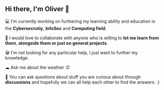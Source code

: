 ## Hi there, I'm Oliver 👋

<!--
**techwizard689/techwizard689** is a ✨ _special_ ✨ repository because its `README.md` (this file) appears on your GitHub profile.

Here are some ideas to get you started:

- 🔭 I’m currently working on ...
- 🌱 I’m currently learning ...
- 👯 I’m looking to collaborate on ...
- 🤔 I’m looking for help with ...
- 💬 Ask me about ...
- 📫 How to reach me: ...
- 😄 Pronouns: ...
-⚡ Fun fact: ...
-->
💻 I'm currently working on furthering my learning ability and education in the **Cybersecrutiy**, **InfoSec** and **Computing field**.

🧠 I would love to collaborate with anyone who is willing to **let me learn from them**, **alongside them or just on general projects**.

😁 I'm not looking for any particular help, I just want to further my knowledge.

☁ Ask me about the weather :D

🤗 You can ask questions about stuff you are curious about through **discussions** and hopefully we can all help each other to find the answers. :)
